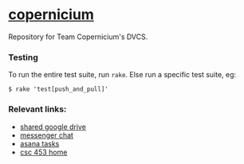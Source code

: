[copernicium][wiki]
===================


Repository for Team Copernicium's DVCS.


### Testing

To run the entire test suite, run `rake`. Else run a specific test suite, eg:

    $ rake 'test[push_and_pull]'


### Relevant links:

- [shared google drive](https://drive.google.com/open?id=0B3rmOUWm5OBlNzRnZTZEajFWZkU)
- [messenger chat](https://www.messenger.com/t/563048860513155)
- [asana tasks](https://app.asana.com/0/56905660582491/calendar)
- [csc 453 home](http://www.cs.rochester.edu/drupal/groups/cding/253453)


[wiki]:https://en.wikipedia.org/wiki/Copernicium
